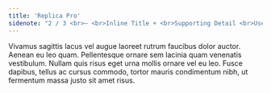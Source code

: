 ```yaml
---
title: 'Replica Pro'
sidenote: "2 / 3 <br>— <br>Inline Title + <br>Supporting Detail <br>Use Cases"
---
```


Vivamus sagittis lacus vel augue laoreet rutrum faucibus dolor auctor. Aenean eu leo quam. Pellentesque ornare sem lacinia quam venenatis vestibulum. Nullam quis risus eget urna mollis ornare vel eu leo. Fusce dapibus, tellus ac cursus commodo, tortor mauris condimentum nibh, ut fermentum massa justo sit amet risus.